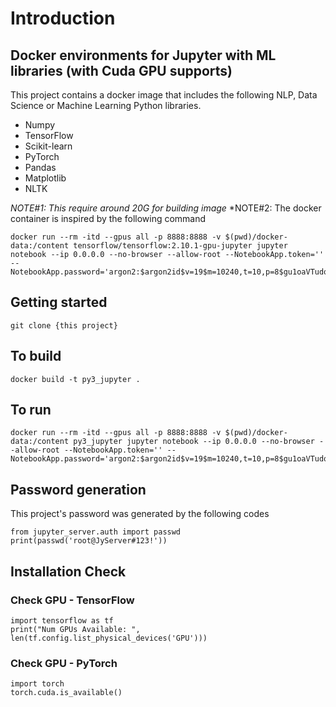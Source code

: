 # Introduction
## Docker environments for Jupyter with ML libraries (with Cuda GPU supports)
This project contains a docker image that includes the following NLP, Data Science or Machine Learning Python libraries.
- Numpy
- TensorFlow
- Scikit-learn
- PyTorch
- Pandas
- Matplotlib
- NLTK

*NOTE#1: This require around 20G for building image*
*NOTE#2: The docker container is inspired by the following command
```
docker run --rm -itd --gpus all -p 8888:8888 -v $(pwd)/docker-data:/content tensorflow/tensorflow:2.10.1-gpu-jupyter jupyter notebook --ip 0.0.0.0 --no-browser --allow-root --NotebookApp.token='' --NotebookApp.password='argon2:$argon2id$v=19$m=10240,t=10,p=8$gu1oaVTudqMVaMY+ufyldg$dXMYv+IMfcsfNv9ZiEReHp4KoXEb0bW0o8qYFUU13hg' 
```

## Getting started
```
git clone {this project}
```

## To build
```
docker build -t py3_jupyter .  
```

## To run
```
docker run --rm -itd --gpus all -p 8888:8888 -v $(pwd)/docker-data:/content py3_jupyter jupyter notebook --ip 0.0.0.0 --no-browser --allow-root --NotebookApp.token='' --NotebookApp.password='argon2:$argon2id$v=19$m=10240,t=10,p=8$gu1oaVTudqMVaMY+ufyldg$dXMYv+IMfcsfNv9ZiEReHp4KoXEb0bW0o8qYFUU13hg' 
```

## Password generation
This project's password was generated by the following codes
```
from jupyter_server.auth import passwd
print(passwd('root@JyServer#123!')) 
```

## Installation Check

### Check GPU - TensorFlow 
```
import tensorflow as tf
print("Num GPUs Available: ", len(tf.config.list_physical_devices('GPU'))) 
```

### Check GPU - PyTorch
```
import torch
torch.cuda.is_available() 
```